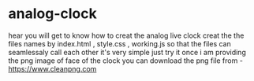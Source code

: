 # analog-clock
hear you will get to know how to creat the analog live clock
creat the the files names by index.html  ,  style.css ,  working.js   so that the files can seamlessaly call each other
it's very simple just try it once 
i am providing the png image of face of the clock
you can download the png file from - https://www.cleanpng.com


